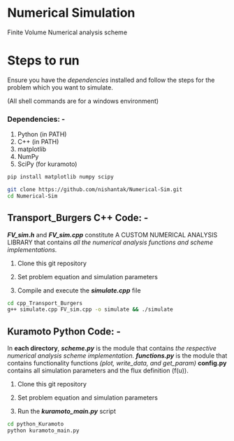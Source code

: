 # Numerical Simulation
Finite Volume Numerical analysis scheme <br>

# Steps to run
Ensure you have the *dependencies* installed and follow the steps for the problem which you want to simulate. 

(All shell commands are for a windows environment)

### Dependencies: -
1. Python (in PATH)
2. C++ (in PATH)
2. matplotlib
3. NumPy
4. SciPy (for kuramoto)

```bash
pip install matplotlib numpy scipy
```

```bash
git clone https://github.com/nishantak/Numerical-Sim.git
cd Numerical-Sim

```
## Transport_Burgers C++ Code: -
***FV_sim.h*** and ***FV_sim.cpp*** constitute A CUSTOM NUMERICAL ANALYSIS LIBRARY that contains _all the numerical analysis functions and scheme implementations._   
  1. Clone this git repository

  2. Set problem equation and simulation parameters

  3. Compile and execute the ***simulate.cpp*** file

```bash
cd cpp_Transport_Burgers
g++ simulate.cpp FV_sim.cpp -o simulate && ./simulate
```

## Kuramoto Python Code: -
In **each directory**, ***scheme.py*** is the module that contains _the respective numerical analysis scheme implementation._ ***functions.py*** is the module that contains functionality functions *(plot, write_data, and get_param)* **config.py** contains all simulation parameters and the flux definition (f(u)).

  1. Clone this git repository

  2. Set problem equation and simulation parameters
 
  2. Run the ***kuramoto_main.py*** script

```bash
cd python_Kuramoto
python kuramoto_main.py
```